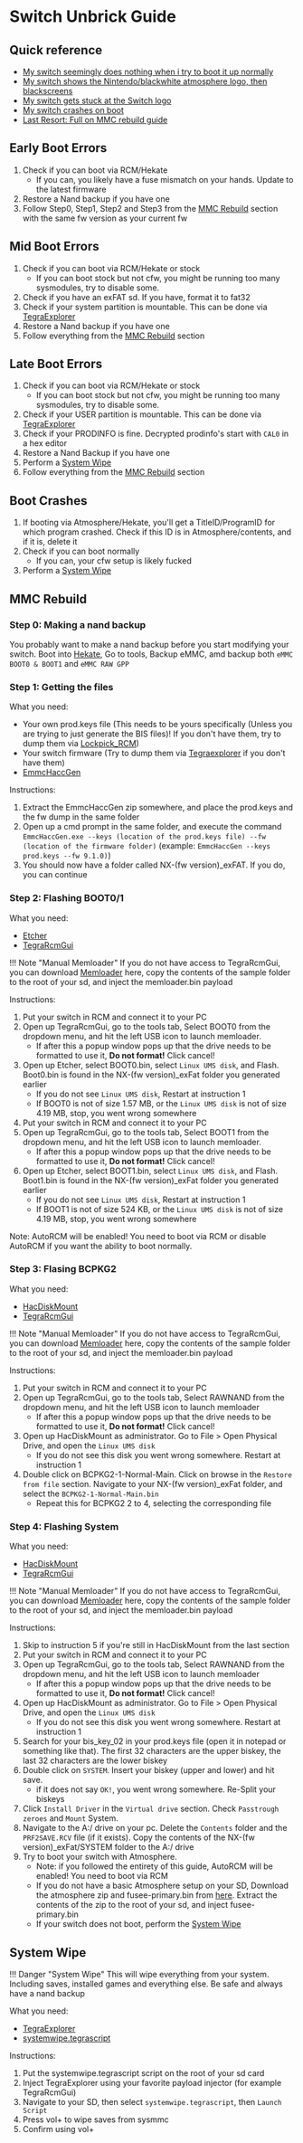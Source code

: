 # Switch Unbrick Guide

## Quick reference
- [My switch seemingly does nothing when i try to boot it up normally](#early-boot-errors)
- [My switch shows the Nintendo/blackwhite atmosphere logo, then blackscreens](#mid-boot-errors)
- [My switch gets stuck at the Switch logo](#late-boot-errors)
- [My switch crashes on boot](#boot-Crashes)
- [Last Resort: Full on MMC rebuild guide](#mmc-rebuild)

## Early Boot Errors

1. Check if you can boot via RCM/Hekate
    - If you can, you likely have a fuse mismatch on your hands. Update to the latest firmware
2. Restore a Nand backup if you have one
3. Follow Step0, Step1, Step2 and Step3 from the [MMC Rebuild](#MMC-Rebuild) section with the same fw version as your current fw

## Mid Boot Errors

1. Check if you can boot via RCM/Hekate or stock
    - If you can boot stock but not cfw, you might be running too many sysmodules, try to disable some.
2. Check if you have an exFAT sd. If you have, format it to fat32 
3. Check if your system partition is mountable. This can be done via [TegraExplorer](https://github.com/suchmememanyskill/TegraExplorer/releases)
4. Restore a Nand backup if you have one
5. Follow everything from the [MMC Rebuild](#MMC-Rebuild) section

## Late Boot Errors

1. Check if you can boot via RCM/Hekate or stock
    - If you can boot stock but not cfw, you might be running too many sysmodules, try to disable some.
2. Check if your USER partition is mountable. This can be done via [TegraExplorer](https://github.com/suchmememanyskill/TegraExplorer/releases)
3. Check if your PRODINFO is fine. Decrypted prodinfo's start with `CAL0` in a hex editor
4. Restore a Nand Backup if you have one
5. Perform a [System Wipe](#System-Wipe)
6. Follow everything from the [MMC Rebuild](#MMC-Rebuild) section

## Boot Crashes

1. If booting via Atmosphere/Hekate, you'll get a TitleID/ProgramID for which program crashed. Check if this ID is in Atmosphere/contents, and if it is, delete it
2. Check if you can boot normally
    - If you can, your cfw setup is likely fucked
3. Perform a [System Wipe](#System-Wipe)


## MMC Rebuild

### Step 0: Making a nand backup
You probably want to make a nand backup before you start modifying your switch. Boot into [Hekate](https://github.com/CTCaer/hekate/releases), Go to tools, Backup eMMC, amd backup both `eMMC BOOT0 & BOOT1` and `eMMC RAW GPP`

### Step 1: Getting the files

What you need:

- Your own prod.keys file (This needs to be yours specifically (Unless you are trying to just generate the BIS files)! If you don't have them, try to dump them via [Lockpick_RCM](https://github.com/shchmue/Lockpick_RCM/releases))
- Your switch firmware (Try to dump them via [Tegraexplorer](https://github.com/suchmememanyskill/TegraExplorer/releases) if you don't have them)
- [EmmcHaccGen](https://github.com/suchmememanyskill/EmmcHaccGen/releases)

Instructions:

1. Extract the EmmcHaccGen zip somewhere, and place the prod.keys and the fw dump in the same folder
2. Open up a cmd prompt in the same folder, and execute the command `EmmcHaccGen.exe --keys (location of the prod.keys file) --fw (location of the firmware folder)` (example: `EmmcHaccGen --keys prod.keys --fw 9.1.0)`)
3. You should now have a folder called NX-(fw version)_exFAT. If you do, you can continue

### Step 2: Flashing BOOT0/1

What you need:

- [Etcher](https://www.balena.io/etcher/)
- [TegraRcmGui](https://github.com/eliboa/TegraRcmGUI/releases)

!!! Note "Manual Memloader"
    If you do not have access to TegraRcmGui, you can download [Memloader](https://switchtools.sshnuke.net/) here, copy the contents of the sample folder to the root of your sd, and inject the memloader.bin payload

Instructions:

1. Put your switch in RCM and connect it to your PC
2. Open up TegraRcmGui, go to the tools tab, Select BOOT0 from the dropdown menu, and hit the left USB icon to launch memloader.
    - If after this a popup window pops up that the drive needs to be formatted to use it, __Do not format!__ Click cancel!
3. Open up Etcher, select BOOT0.bin, select `Linux UMS disk`, and Flash. Boot0.bin is found in the NX-(fw version)_exFat folder you generated earlier
    - If you do not see `Linux UMS disk`, Restart at instruction 1
    - If BOOT0 is not of size 1.57 MB, or the `Linux UMS disk` is not of size 4.19 MB, stop, you went wrong somewhere
4. Put your switch in RCM and connect it to your PC
5. Open up TegraRcmGui, go to the tools tab, Select BOOT1 from the dropdown menu, and hit the left USB icon to launch memloader.
    - If after this a popup window pops up that the drive needs to be formatted to use it, __Do not format!__ Click cancel!
6. Open up Etcher, select BOOT1.bin, select `Linux UMS disk`, and Flash. Boot1.bin is found in the NX-(fw version)_exFat folder you generated earlier
    - If you do not see `Linux UMS disk`, Restart at instruction 1
    - If BOOT1 is not of size 524 KB, or the `Linux UMS disk` is not of size 4.19 MB, stop, you went wrong somewhere

Note: AutoRCM will be enabled! You need to boot via RCM or disable AutoRCM if you want the ability to boot normally.

### Step 3: Flasing BCPKG2

What you need:

- [HacDiskMount](https://switchtools.sshnuke.net/)
- [TegraRcmGui](https://github.com/eliboa/TegraRcmGUI/releases)

!!! Note "Manual Memloader"
    If you do not have access to TegraRcmGui, you can download [Memloader](https://switchtools.sshnuke.net/) here, copy the contents of the sample folder to the root of your sd, and inject the memloader.bin payload

Instructions:

1. Put your switch in RCM and connect it to your PC
2. Open up TegraRcmGui, go to the tools tab, Select RAWNAND from the dropdown menu, and hit the left USB icon to launch memloader
    - If after this a popup window pops up that the drive needs to be formatted to use it, __Do not format!__ Click cancel!
3. Open up HacDiskMount as administrator. Go to File > Open Physical Drive, and open the `Linux UMS disk`
    - If you do not see this disk you went wrong somewhere. Restart at instruction 1
4. Double click on BCPKG2-1-Normal-Main. Click on browse in the `Restore from file` section. Navigate to your NX-(fw version)_exFat folder, and select the `BCPKG2-1-Normal-Main.bin`
    - Repeat this for BCPKG2 2 to 4, selecting the corresponding file

### Step 4: Flashing System 

What you need:

- [HacDiskMount](https://switchtools.sshnuke.net/)
- [TegraRcmGui](https://github.com/eliboa/TegraRcmGUI/releases)

!!! Note "Manual Memloader"
    If you do not have access to TegraRcmGui, you can download [Memloader](https://switchtools.sshnuke.net/) here, copy the contents of the sample folder to the root of your sd, and inject the memloader.bin payload

Instructions:

1. Skip to instruction 5 if you're still in HacDiskMount from the last section
2. Put your switch in RCM and connect it to your PC
3. Open up TegraRcmGui, go to the tools tab, Select RAWNAND from the dropdown menu, and hit the left USB icon to launch memloader
    - If after this a popup window pops up that the drive needs to be formatted to use it, __Do not format!__ Click cancel!
4. Open up HacDiskMount as administrator. Go to File > Open Physical Drive, and open the `Linux UMS disk`
    - If you do not see this disk you went wrong somewhere. Restart at instruction 1
5. Search for your bis_key_02 in your prod.keys file (open it in notepad or something like that). The first 32 characters are the upper biskey, the last 32 characters are the lower biskey
6. Double click on `SYSTEM`. Insert your biskey (upper and lower) and hit save.
    - if it does not say `OK!`, you went wrong somewhere. Re-Split your biskeys
7. Click `Install Driver` in the `Virtual drive` section. Check `Passtrough zeroes` and `Mount` System.
8. Navigate to the A:/ drive on your pc. Delete the `Contents` folder and the `PRF2SAVE.RCV` file (if it exists). Copy the contents of the NX-(fw version)_exFat/SYSTEM folder to the A:/ drive
9. Try to boot your switch with Atmosphere.
    - Note: if you followed the entirety of this guide, AutoRCM will be enabled! You need to boot via RCM
    - If you do not have a basic Atmosphere setup on your SD, Download the atmosphere zip and fusee-primary.bin from [here](https://github.com/Atmosphere-NX/Atmosphere/releases). Extract the contents of the zip to the root of your sd, and inject fusee-primary.bin
    - If your switch does not boot, perform the [System Wipe](#System-Wipe)

## System Wipe

!!! Danger "System Wipe"
    This will wipe everything from your system. Including saves, installed games and everything else. Be safe and always have a nand backup

What you need:

- [TegraExplorer](https://github.com/suchmememanyskill/TegraExplorer/releases)
- <a href="../Img/systemwipe.tegrascript" download>systemwipe.tegrascript</a>

Instructions:

1. Put the systemwipe.tegrascript script on the root of your sd card
2. Inject TegraExplorer using your favorite payload injector (for example TegraRcmGui)
3. Navigate to your SD, then select `systemwipe.tegrascript`, then `Launch Script`
4. Press vol+ to wipe saves from sysmmc
5. Confirm using vol+